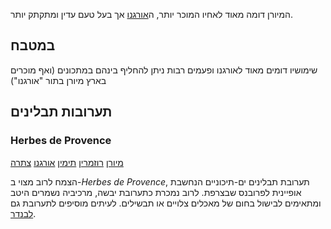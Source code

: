 המיורן דומה מאוד לאחיו המוכר יותר, ה[אורגנו](oregano) אך בעל טעם עדין ומתקתק יותר. 

## במטבח

שימושיו דומים מאוד לאורגנו ופעמים רבות ניתן להחליף בינהם במתכונים (ואף מוכרים בארץ מיורן בתור "אורגנו")

## תערובות תבלינים

### Herbes de Provence

[מיורן](marjoram "HerbIcon") [רוזמרין](rosemary "HerbIcon") [תימין](thyme "HerbIcon") [אורגנו](oregano "HerbIcon") [צתרה](summer-savory "HerbIcon")

הצמח לרוב מצוי ב-*Herbes de Provence*, תערובת תבלינים ים-תיכוניים הנחשבת אופיינית לפרובנס שבצרפת. לרוב נמכרת כתערובת יבשה, מרכיביה נשמרים היטב ומתאימים לבישול בחום של מאכלים צלויים או תבשילים. לעיתים מוסיפים לתערובת גם [לבנדר](lavender).
